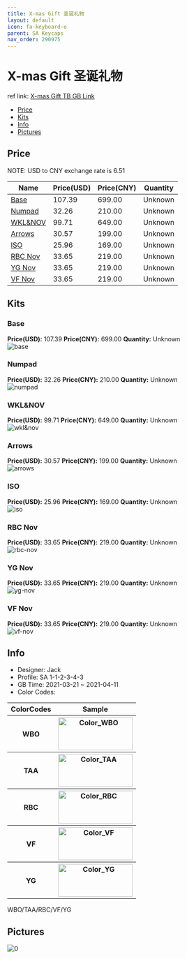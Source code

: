 ```yaml
---
title: X-mas Gift 圣诞礼物
layout: default
icon: fa-keyboard-o
parent: SA Keycaps
nav_order: 290975
---
```


# X-mas Gift 圣诞礼物

ref link: [X-mas Gift TB GB Link](https://item.taobao.com/item.htm?id=640919414256&qq-pf-to=pcqq.group)

* [Price](#price)
* [Kits](#kits)
* [Info](#info)
* [Pictures](#pictures)

## Price

NOTE: USD to CNY exchange rate is 6.51

| Name          | Price(USD)   |  Price(CNY) | Quantity |
| ------------- | ------------ |  ---------- | -------- |
|[Base](#base)|107.39|699.00|Unknown|
|[Numpad](#numpad)|32.26|210.00|Unknown|
|[WKL&NOV](#wkl&nov)|99.71|649.00|Unknown|
|[Arrows](#arrows)|30.57|199.00|Unknown|
|[ISO](#iso)|25.96|169.00|Unknown|
|[RBC Nov](#rbc-nov)|33.65|219.00|Unknown|
|[YG Nov](#yg-nov)|33.65|219.00|Unknown|
|[VF Nov](#vf-nov)|33.65|219.00|Unknown|


## Kits
### Base  
**Price(USD):** 107.39	**Price(CNY):** 699.00	**Quantity:** Unknown  
<img src="{{ 'assets/images/sa-keycaps/X-mas-Gift/kits_pics/base.jpg' | relative_url }}" alt="base" class="image featured">

### Numpad  
**Price(USD):** 32.26	**Price(CNY):** 210.00	**Quantity:** Unknown  
<img src="{{ 'assets/images/sa-keycaps/X-mas-Gift/kits_pics/numpad.jpg' | relative_url }}" alt="numpad" class="image featured">

### WKL&NOV  
**Price(USD):** 99.71	**Price(CNY):** 649.00	**Quantity:** Unknown  
<img src="{{ 'assets/images/sa-keycaps/X-mas-Gift/kits_pics/wkl&nov.jpg' | relative_url }}" alt="wkl&nov" class="image featured">

### Arrows  
**Price(USD):** 30.57	**Price(CNY):** 199.00	**Quantity:** Unknown  
<img src="{{ 'assets/images/sa-keycaps/X-mas-Gift/kits_pics/arrows.jpg' | relative_url }}" alt="arrows" class="image featured">

### ISO  
**Price(USD):** 25.96	**Price(CNY):** 169.00	**Quantity:** Unknown  
<img src="{{ 'assets/images/sa-keycaps/X-mas-Gift/kits_pics/iso.jpg' | relative_url }}" alt="iso" class="image featured">

### RBC Nov  
**Price(USD):** 33.65	**Price(CNY):** 219.00	**Quantity:** Unknown  
<img src="{{ 'assets/images/sa-keycaps/X-mas-Gift/kits_pics/rbc-nov.jpg' | relative_url }}" alt="rbc-nov" class="image featured">

### YG Nov  
**Price(USD):** 33.65	**Price(CNY):** 219.00	**Quantity:** Unknown  
<img src="{{ 'assets/images/sa-keycaps/X-mas-Gift/kits_pics/yg-nov.jpg' | relative_url }}" alt="yg-nov" class="image featured">

### VF Nov  
**Price(USD):** 33.65	**Price(CNY):** 219.00	**Quantity:** Unknown  
<img src="{{ 'assets/images/sa-keycaps/X-mas-Gift/kits_pics/vf-nov.jpg' | relative_url }}" alt="vf-nov" class="image featured">

## Info
* Designer: Jack  
* Profile: SA 1-1-2-3-4-3  
* GB Time: 2021-03-21 ~ 2021-04-11  
* Color Codes:  

<table style="width:100%">
  <tr>
    <th>ColorCodes</th>
    <th>Sample</th>
  </tr>  <tr>
    <th>WBO</th>
    <th><img src="{{ 'assets/images/sa-keycaps/SP_ColorCodes/abs/SP_Abs_ColorCodes_WBO.png' | relative_url }}" alt="Color_WBO" height="75" width="170"></th>
  </tr>
  <tr>
    <th>TAA</th>
    <th><img src="{{ 'assets/images/sa-keycaps/SP_ColorCodes/abs/SP_Abs_ColorCodes_TAA.png' | relative_url }}" alt="Color_TAA" height="75" width="170"></th>
  </tr>
  <tr>
    <th>RBC</th>
    <th><img src="{{ 'assets/images/sa-keycaps/SP_ColorCodes/abs/SP_Abs_ColorCodes_RBC.png' | relative_url }}" alt="Color_RBC" height="75" width="170"></th>
  </tr>
  <tr>
    <th>VF</th>
    <th><img src="{{ 'assets/images/sa-keycaps/SP_ColorCodes/abs/SP_Abs_ColorCodes_VF.png' | relative_url }}" alt="Color_VF" height="75" width="170"></th>
  </tr>
  <tr>
    <th>YG</th>
    <th><img src="{{ 'assets/images/sa-keycaps/SP_ColorCodes/abs/SP_Abs_ColorCodes_YG.png' | relative_url }}" alt="Color_YG" height="75" width="170"></th>
  </tr>
</table>WBO/TAA/RBC/VF/YG


## Pictures  
<img src="{{ 'assets/images/sa-keycaps/X-mas-Gift/rendering_pics/0.jpg' | relative_url }}" alt="0" class="image featured">
